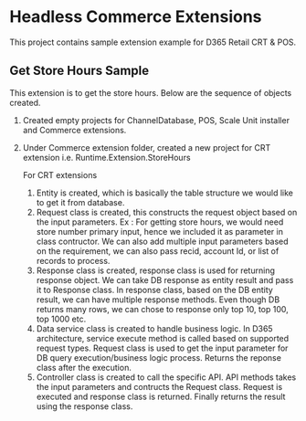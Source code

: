# Headless Commerce Extensions

This project contains sample extension example for D365 Retail CRT & POS.

## Get Store Hours Sample
This extension is to get the store hours. Below are the sequence of objects created.
1. Created empty projects for ChannelDatabase, POS, Scale Unit installer and Commerce extensions.
2. Under Commerce extension folder, created a new project for CRT extension i.e. Runtime.Extension.StoreHours

	For CRT extensions
	1. Entity is created, which is basically the table structure we would like to get it from database.
	2. Request class is created, this constructs the request object based on the input parameters.
		Ex : For getting store hours, we would need store number primary input, hence we included it as parameter in class contructor. We can also add multiple input parameters 
			 based on the requirement, we can also pass recid, account Id, or list of records to process.
	3. Response class is created, response class is used for returning response object. We can take DB response as entity result and pass it to Response class.
	   In response class, based on the DB entity result, we can have multiple response methods. 
	   Even though DB returns many rows, we can chose to response only top 10, top 100, top 1000 etc.
	4. Data service class is created to handle business logic. In D365 architecture, service execute method is called based on supported request types.
	   Request class is used to get the input parameter for DB query execution/business logic process. 
	   Returns the reponse class after the execution.
	5. Controller class is created to call the specific API. API methods takes the input parameters and contructs the Request class.
	   Request is executed and response class is returned. Finally returns the result using the response class.

